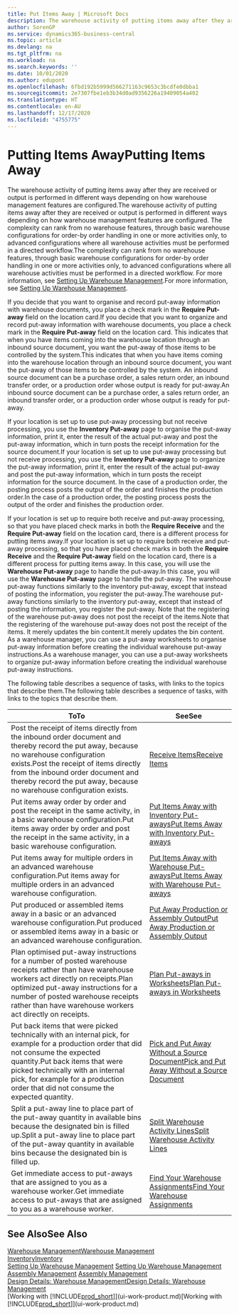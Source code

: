 ```yaml
---
title: Put Items Away | Microsoft Docs
description: The warehouse activity of putting items away after they are received or output is performed in different ways depending on how warehouse management features are configured.
author: SorenGP
ms.service: dynamics365-business-central
ms.topic: article
ms.devlang: na
ms.tgt_pltfrm: na
ms.workload: na
ms.search.keywords: ''
ms.date: 10/01/2020
ms.author: edupont
ms.openlocfilehash: 6fbd192b5999d566271163c9653c3bcdfe0dbba1
ms.sourcegitcommit: 2e7307fbe1eb3b34d0ad9356226a19409054a402
ms.translationtype: HT
ms.contentlocale: en-AU
ms.lasthandoff: 12/17/2020
ms.locfileid: "4755775"
---
```

# <a name="putting-items-away"></a><span data-ttu-id="e56e4-103">Putting Items Away</span><span class="sxs-lookup"><span data-stu-id="e56e4-103">Putting Items Away</span></span>
<span data-ttu-id="e56e4-104">The warehouse activity of putting items away after they are received or output is performed in different ways depending on how warehouse management features are configured.</span><span class="sxs-lookup"><span data-stu-id="e56e4-104">The warehouse activity of putting items away after they are received or output is performed in different ways depending on how warehouse management features are configured.</span></span> <span data-ttu-id="e56e4-105">The complexity can rank from no warehouse features, through basic warehouse configurations for order-by order handling in one or more activities only, to advanced configurations where all warehouse activities must be performed in a directed workflow.</span><span class="sxs-lookup"><span data-stu-id="e56e4-105">The complexity can rank from no warehouse features, through basic warehouse configurations for order-by order handling in one or more activities only, to advanced configurations where all warehouse activities must be performed in a directed workflow.</span></span> <span data-ttu-id="e56e4-106">For more information, see [Setting Up Warehouse Management](warehouse-setup-warehouse.md).</span><span class="sxs-lookup"><span data-stu-id="e56e4-106">For more information, see [Setting Up Warehouse Management](warehouse-setup-warehouse.md).</span></span>

<span data-ttu-id="e56e4-107">If you decide that you want to organise and record put-away information with warehouse documents, you place a check mark in the **Require Put-away** field on the location card.</span><span class="sxs-lookup"><span data-stu-id="e56e4-107">If you decide that you want to organize and record put-away information with warehouse documents, you place a check mark in the **Require Put-away** field on the location card.</span></span> <span data-ttu-id="e56e4-108">This indicates that when you have items coming into the warehouse location through an inbound source document, you want the put-away of those items to be controlled by the system.</span><span class="sxs-lookup"><span data-stu-id="e56e4-108">This indicates that when you have items coming into the warehouse location through an inbound source document, you want the put-away of those items to be controlled by the system.</span></span> <span data-ttu-id="e56e4-109">An inbound source document can be a purchase order, a sales return order, an inbound transfer order, or a production order whose output is ready for put-away.</span><span class="sxs-lookup"><span data-stu-id="e56e4-109">An inbound source document can be a purchase order, a sales return order, an inbound transfer order, or a production order whose output is ready for put-away.</span></span>  

<span data-ttu-id="e56e4-110">If your location is set up to use put-away processing but not receive processing, you use the **Inventory Put-away** page to organise the put-away information, print it, enter the result of the actual put-away and post the put-away information, which in turn posts the receipt information for the source document.</span><span class="sxs-lookup"><span data-stu-id="e56e4-110">If your location is set up to use put-away processing but not receive processing, you use the **Inventory Put-away** page to organize the put-away information, print it, enter the result of the actual put-away and post the put-away information, which in turn posts the receipt information for the source document.</span></span> <span data-ttu-id="e56e4-111">In the case of a production order, the posting process posts the output of the order and finishes the production order.</span><span class="sxs-lookup"><span data-stu-id="e56e4-111">In the case of a production order, the posting process posts the output of the order and finishes the production order.</span></span>

<span data-ttu-id="e56e4-112">If your location is set up to require both receive and put-away processing, so that you have placed check marks in both the **Require Receive** and the **Require Put-away** field on the location card, there is a different process for putting items away.</span><span class="sxs-lookup"><span data-stu-id="e56e4-112">If your location is set up to require both receive and put-away processing, so that you have placed check marks in both the **Require Receive** and the **Require Put-away** field on the location card, there is a different process for putting items away.</span></span> <span data-ttu-id="e56e4-113">In this case, you will use the **Warehouse Put-away** page to handle the put-away.</span><span class="sxs-lookup"><span data-stu-id="e56e4-113">In this case, you will use the **Warehouse Put-away** page to handle the put-away.</span></span> <span data-ttu-id="e56e4-114">The warehouse put-away functions similarly to the inventory put-away, except that instead of posting the information, you register the put-away.</span><span class="sxs-lookup"><span data-stu-id="e56e4-114">The warehouse put-away functions similarly to the inventory put-away, except that instead of posting the information, you register the put-away.</span></span> <span data-ttu-id="e56e4-115">Note that the registering of the warehouse put-away does not post the receipt of the items.</span><span class="sxs-lookup"><span data-stu-id="e56e4-115">Note that the registering of the warehouse put-away does not post the receipt of the items.</span></span> <span data-ttu-id="e56e4-116">It merely updates the bin content.</span><span class="sxs-lookup"><span data-stu-id="e56e4-116">It merely updates the bin content.</span></span> <span data-ttu-id="e56e4-117">As a warehouse manager, you can use a put-away worksheets to organise put-away information before creating the individual warehouse put-away instructions.</span><span class="sxs-lookup"><span data-stu-id="e56e4-117">As a warehouse manager, you can use a put-away worksheets to organize put-away information before creating the individual warehouse put-away instructions.</span></span>

<span data-ttu-id="e56e4-118">The following table describes a sequence of tasks, with links to the topics that describe them.</span><span class="sxs-lookup"><span data-stu-id="e56e4-118">The following table describes a sequence of tasks, with links to the topics that describe them.</span></span>   

|<span data-ttu-id="e56e4-119">**To**</span><span class="sxs-lookup"><span data-stu-id="e56e4-119">**To**</span></span>|<span data-ttu-id="e56e4-120">**See**</span><span class="sxs-lookup"><span data-stu-id="e56e4-120">**See**</span></span>|  
|------------|-------------|  
|<span data-ttu-id="e56e4-121">Post the receipt of items directly from the inbound order document and thereby record the put away, because no warehouse configuration exists.</span><span class="sxs-lookup"><span data-stu-id="e56e4-121">Post the receipt of items directly from the inbound order document and thereby record the put away, because no warehouse configuration exists.</span></span>|[<span data-ttu-id="e56e4-122">Receive Items</span><span class="sxs-lookup"><span data-stu-id="e56e4-122">Receive Items</span></span>](warehouse-how-receive-items.md)|  
|<span data-ttu-id="e56e4-123">Put items away order by order and post the receipt in the same activity, in a basic warehouse configuration.</span><span class="sxs-lookup"><span data-stu-id="e56e4-123">Put items away order by order and post the receipt in the same activity, in a basic warehouse configuration.</span></span>|[<span data-ttu-id="e56e4-124">Put Items Away with Inventory Put-aways</span><span class="sxs-lookup"><span data-stu-id="e56e4-124">Put Items Away with Inventory Put-aways</span></span>](warehouse-how-to-put-items-away-with-inventory-put-aways.md)|  
|<span data-ttu-id="e56e4-125">Put items away for multiple orders in an advanced warehouse configuration.</span><span class="sxs-lookup"><span data-stu-id="e56e4-125">Put items away for multiple orders in an advanced warehouse configuration.</span></span>|[<span data-ttu-id="e56e4-126">Put Items Away with Warehouse Put-aways</span><span class="sxs-lookup"><span data-stu-id="e56e4-126">Put Items Away with Warehouse Put-aways</span></span>](warehouse-how-to-put-items-away-with-warehouse-put-aways.md)|  
|<span data-ttu-id="e56e4-127">Put produced or assembled items away in a basic or an advanced warehouse configuration.</span><span class="sxs-lookup"><span data-stu-id="e56e4-127">Put produced or assembled items away in a basic or an advanced warehouse configuration.</span></span>|[<span data-ttu-id="e56e4-128">Put Away Production or Assembly Output</span><span class="sxs-lookup"><span data-stu-id="e56e4-128">Put Away Production or Assembly Output</span></span>](warehouse-how-to-put-away-production-output.md)|
|<span data-ttu-id="e56e4-129">Plan optimised put-away instructions for a number of posted warehouse receipts rather than have warehouse workers act directly on receipts.</span><span class="sxs-lookup"><span data-stu-id="e56e4-129">Plan optimized put-away instructions for a number of posted warehouse receipts rather than have warehouse workers act directly on receipts.</span></span>|[<span data-ttu-id="e56e4-130">Plan Put-aways in Worksheets</span><span class="sxs-lookup"><span data-stu-id="e56e4-130">Plan Put-aways in Worksheets</span></span>](warehouse-how-to-plan-put-aways-in-worksheets.md)|  
|<span data-ttu-id="e56e4-131">Put back items that were picked technically with an internal pick, for example for a production order that did not consume the expected quantity.</span><span class="sxs-lookup"><span data-stu-id="e56e4-131">Put back items that were picked technically with an internal pick, for example for a production order that did not consume the expected quantity.</span></span>|[<span data-ttu-id="e56e4-132">Pick and Put Away Without a Source Document</span><span class="sxs-lookup"><span data-stu-id="e56e4-132">Pick and Put Away Without a Source Document</span></span>](warehouse-how-to-create-put-aways-from-internal-put-aways.md)|
|<span data-ttu-id="e56e4-133">Split a put-away line to place part of the put-away quantity in available bins because the designated bin is filled up.</span><span class="sxs-lookup"><span data-stu-id="e56e4-133">Split a put-away line to place part of the put-away quantity in available bins because the designated bin is filled up.</span></span>|[<span data-ttu-id="e56e4-134">Split Warehouse Activity Lines</span><span class="sxs-lookup"><span data-stu-id="e56e4-134">Split Warehouse Activity Lines</span></span>](warehouse-how-to-split-warehouse-activity-lines.md)|
|<span data-ttu-id="e56e4-135">Get immediate access to put-aways that are assigned to you as a warehouse worker.</span><span class="sxs-lookup"><span data-stu-id="e56e4-135">Get immediate access to put-aways that are assigned to you as a warehouse worker.</span></span>|[<span data-ttu-id="e56e4-136">Find Your Warehouse Assignments</span><span class="sxs-lookup"><span data-stu-id="e56e4-136">Find Your Warehouse Assignments</span></span>](warehouse-how-to-find-your-warehouse-assignments.md)|    

## <a name="see-also"></a><span data-ttu-id="e56e4-137">See Also</span><span class="sxs-lookup"><span data-stu-id="e56e4-137">See Also</span></span>  
[<span data-ttu-id="e56e4-138">Warehouse Management</span><span class="sxs-lookup"><span data-stu-id="e56e4-138">Warehouse Management</span></span>](warehouse-manage-warehouse.md)  
[<span data-ttu-id="e56e4-139">Inventory</span><span class="sxs-lookup"><span data-stu-id="e56e4-139">Inventory</span></span>](inventory-manage-inventory.md)  
<span data-ttu-id="e56e4-140">[Setting Up Warehouse Management](warehouse-setup-warehouse.md)   </span><span class="sxs-lookup"><span data-stu-id="e56e4-140">[Setting Up Warehouse Management](warehouse-setup-warehouse.md)   </span></span>  
<span data-ttu-id="e56e4-141">[Assembly Management](assembly-assemble-items.md)  </span><span class="sxs-lookup"><span data-stu-id="e56e4-141">[Assembly Management](assembly-assemble-items.md)  </span></span>  
[<span data-ttu-id="e56e4-142">Design Details: Warehouse Management</span><span class="sxs-lookup"><span data-stu-id="e56e4-142">Design Details: Warehouse Management</span></span>](design-details-warehouse-management.md)  
<span data-ttu-id="e56e4-143">[Working with [!INCLUDE[prod_short](includes/prod_short.md)]](ui-work-product.md)</span><span class="sxs-lookup"><span data-stu-id="e56e4-143">[Working with [!INCLUDE[prod_short](includes/prod_short.md)]](ui-work-product.md)</span></span>  
